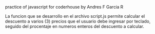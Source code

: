 practice of javascript for coderhouse by Andres F Garcia R

La funcion que se desarrollo en el archivo script.js permite calcular el descuento a varios (3) precios que el usuario debe ingresar por teclado, seguido del procentaje en numeros enteros del descuento a calcular.
